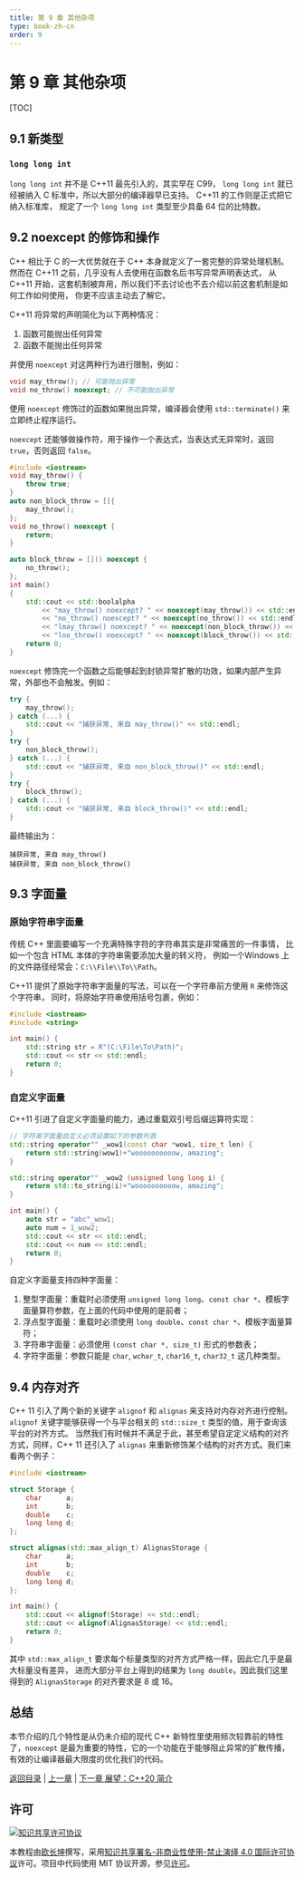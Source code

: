 ```yaml
---
title: 第 9 章 其他杂项
type: book-zh-cn
order: 9
---
```


# 第 9 章 其他杂项

[TOC]

## 9.1 新类型

### `long long int`

`long long int` 并不是 C++11 最先引入的，其实早在 C99，
`long long int` 就已经被纳入 C 标准中，所以大部分的编译器早已支持。
C++11 的工作则是正式把它纳入标准库，
规定了一个 `long long int` 类型至少具备 64 位的比特数。

## 9.2 noexcept 的修饰和操作

C++ 相比于 C 的一大优势就在于 C++ 本身就定义了一套完整的异常处理机制。
然而在 C++11 之前，几乎没有人去使用在函数名后书写异常声明表达式，
从 C++11 开始，这套机制被弃用，所以我们不去讨论也不去介绍以前这套机制是如何工作如何使用，
你更不应该主动去了解它。

C++11 将异常的声明简化为以下两种情况：

1. 函数可能抛出任何异常
2. 函数不能抛出任何异常

并使用 `noexcept` 对这两种行为进行限制，例如：

```cpp
void may_throw(); // 可能抛出异常
void no_throw() noexcept; // 不可能抛出异常
```

使用 `noexcept` 修饰过的函数如果抛出异常，编译器会使用 `std::terminate()` 来立即终止程序运行。

`noexcept` 还能够做操作符，用于操作一个表达式，当表达式无异常时，返回 `true`，否则返回 `false`。

```cpp
#include <iostream>
void may_throw() {
    throw true;
}
auto non_block_throw = []{
    may_throw();
};
void no_throw() noexcept {
    return;
}

auto block_throw = []() noexcept {
    no_throw();
};
int main()
{
    std::cout << std::boolalpha
        << "may_throw() noexcept? " << noexcept(may_throw()) << std::endl
        << "no_throw() noexcept? " << noexcept(no_throw()) << std::endl
        << "lmay_throw() noexcept? " << noexcept(non_block_throw()) << std::endl
        << "lno_throw() noexcept? " << noexcept(block_throw()) << std::endl;
    return 0;
}
```

`noexcept` 修饰完一个函数之后能够起到封锁异常扩散的功效，如果内部产生异常，外部也不会触发。例如：

```cpp
try {
    may_throw();
} catch (...) {
    std::cout << "捕获异常, 来自 may_throw()" << std::endl;
}
try {
    non_block_throw();
} catch (...) {
    std::cout << "捕获异常, 来自 non_block_throw()" << std::endl;
}
try {
    block_throw();
} catch (...) {
    std::cout << "捕获异常, 来自 block_throw()" << std::endl;
}
```

最终输出为：

```
捕获异常, 来自 may_throw()
捕获异常, 来自 non_block_throw()
```

## 9.3 字面量

### 原始字符串字面量

传统 C++ 里面要编写一个充满特殊字符的字符串其实是非常痛苦的一件事情，
比如一个包含 HTML 本体的字符串需要添加大量的转义符，
例如一个Windows 上的文件路径经常会：`C:\\File\\To\\Path`。

C++11 提供了原始字符串字面量的写法，可以在一个字符串前方使用 `R` 来修饰这个字符串，
同时，将原始字符串使用括号包裹，例如：

```cpp
#include <iostream>
#include <string>

int main() {
    std::string str = R"(C:\File\To\Path)";
    std::cout << str << std::endl;
    return 0;
}
```

### 自定义字面量

C++11 引进了自定义字面量的能力，通过重载双引号后缀运算符实现：

```cpp
// 字符串字面量自定义必须设置如下的参数列表
std::string operator"" _wow1(const char *wow1, size_t len) {
    return std::string(wow1)+"woooooooooow, amazing";
}

std::string operator"" _wow2 (unsigned long long i) {
    return std::to_string(i)+"woooooooooow, amazing";
}

int main() {
    auto str = "abc"_wow1;
    auto num = 1_wow2;
    std::cout << str << std::endl;
    std::cout << num << std::endl;
    return 0;
}
```

自定义字面量支持四种字面量：

1. 整型字面量：重载时必须使用 `unsigned long long`、`const char *`、模板字面量算符参数，在上面的代码中使用的是前者；
2. 浮点型字面量：重载时必须使用 `long double`、`const char *`、模板字面量算符；
3. 字符串字面量：必须使用 `(const char *, size_t)` 形式的参数表；
4. 字符字面量：参数只能是 `char`, `wchar_t`, `char16_t`, `char32_t` 这几种类型。

## 9.4 内存对齐

C++ 11 引入了两个新的关键字 `alignof` 和 `alignas` 来支持对内存对齐进行控制。
`alignof` 关键字能够获得一个与平台相关的 `std::size_t` 类型的值，用于查询该平台的对齐方式。
当然我们有时候并不满足于此，甚至希望自定定义结构的对齐方式，同样，C++ 11 还引入了 `alignas`
来重新修饰某个结构的对齐方式。我们来看两个例子：

```cpp
#include <iostream>

struct Storage {
    char      a;
    int       b;
    double    c;
    long long d;
};

struct alignas(std::max_align_t) AlignasStorage {
    char      a;
    int       b;
    double    c;
    long long d;
};

int main() {
    std::cout << alignof(Storage) << std::endl;
    std::cout << alignof(AlignasStorage) << std::endl;
    return 0;
}
```

其中 `std::max_align_t` 要求每个标量类型的对齐方式严格一样，因此它几乎是最大标量没有差异，
进而大部分平台上得到的结果为 `long double`，因此我们这里得到的 `AlignasStorage` 的对齐要求是 8 或 16。

## 总结

本节介绍的几个特性是从仍未介绍的现代 C++ 新特性里使用频次较靠前的特性了，`noexcept` 是最为重要的特性，它的一个功能在于能够阻止异常的扩散传播，有效的让编译器最大限度的优化我们的代码。

[返回目录](./toc.md) | [上一章](./08-filesystem.md) | [下一章 展望：C++20 简介](./10-cpp20.md)

## 许可

<a rel="license" href="http://creativecommons.org/licenses/by-nc-nd/4.0/"><img alt="知识共享许可协议" style="border-width:0" src="https://i.creativecommons.org/l/by-nc-nd/4.0/80x15.png" /></a>

本教程由[欧长坤](https://github.com/changkun)撰写，采用[知识共享署名-非商业性使用-禁止演绎 4.0 国际许可协议](http://creativecommons.org/licenses/by-nc-nd/4.0/)许可。项目中代码使用 MIT 协议开源，参见[许可](../../LICENSE)。
